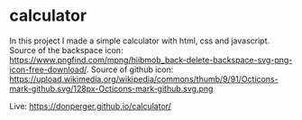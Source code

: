 # calculator
In this project I made a simple calculator with html, css and javascript.
Source of the backspace icon: https://www.pngfind.com/mpng/hiibmob_back-delete-backspace-svg-png-icon-free-download/.
Source of github icon: https://upload.wikimedia.org/wikipedia/commons/thumb/9/91/Octicons-mark-github.svg/128px-Octicons-mark-github.svg.png

Live: https://donperger.github.io/calculator/
